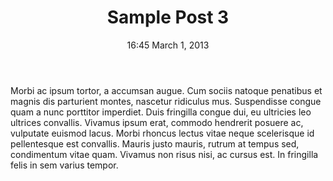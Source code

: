 ﻿---
layout: post
title: Sample Post 3
date: 16:45 March 1, 2013
---
Morbi ac ipsum tortor, a accumsan augue. Cum sociis natoque penatibus et magnis dis parturient montes, nascetur ridiculus mus. Suspendisse congue quam a nunc porttitor imperdiet. Duis fringilla congue dui, eu ultricies leo ultrices convallis. Vivamus ipsum erat, commodo hendrerit posuere ac, vulputate euismod lacus. Morbi rhoncus lectus vitae neque scelerisque id pellentesque est convallis. Mauris justo mauris, rutrum at tempus sed, condimentum vitae quam. Vivamus non risus nisi, ac cursus est. In fringilla felis in sem varius tempor.